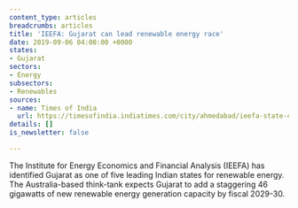 ```yaml
---
content_type: articles
breadcrumbs: articles
title: 'IEEFA: Gujarat can lead renewable energy race'
date: 2019-09-06 04:00:00 +0000
states:
- Gujarat
sectors:
- Energy
subsectors:
- Renewables
sources:
- name: Times of India
  url: https://timesofindia.indiatimes.com/city/ahmedabad/ieefa-state-can-lead-renewable-energy-race/articleshowprint/70866615.cms
details: []
is_newsletter: false

---
```

The Institute for Energy Economics and Financial Analysis (IEEFA) has identified Gujarat as one of five leading Indian states for renewable energy. The Australia-based think-tank expects Gujarat to add a staggering 46 gigawatts of new renewable energy generation capacity by fiscal 2029-30.
